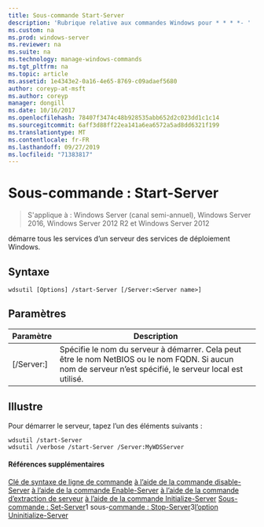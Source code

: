 ```yaml
---
title: Sous-commande Start-Server
description: 'Rubrique relative aux commandes Windows pour * * * *- '
ms.custom: na
ms.prod: windows-server
ms.reviewer: na
ms.suite: na
ms.technology: manage-windows-commands
ms.tgt_pltfrm: na
ms.topic: article
ms.assetid: 1e4343e2-0a16-4e65-8769-c09adaef5680
author: coreyp-at-msft
ms.author: coreyp
manager: dongill
ms.date: 10/16/2017
ms.openlocfilehash: 78407f3474c48b928535abb652d2c023dd1c1c14
ms.sourcegitcommit: 6aff3d88ff22ea141a6ea6572a5ad8dd6321f199
ms.translationtype: MT
ms.contentlocale: fr-FR
ms.lasthandoff: 09/27/2019
ms.locfileid: "71383817"
---
```

# <a name="subcommand-start-server"></a>Sous-commande : Start-Server

>S'applique à : Windows Server (canal semi-annuel), Windows Server 2016, Windows Server 2012 R2 et Windows Server 2012

démarre tous les services d’un serveur des services de déploiement Windows.
## <a name="syntax"></a>Syntaxe
```
wdsutil [Options] /start-Server [/Server:<Server name>]
```
## <a name="parameters"></a>Paramètres
|Paramètre|Description|
|-------|--------|
|[/Server:<Server name>]|Spécifie le nom du serveur à démarrer. Cela peut être le nom NetBIOS ou le nom FQDN. Si aucun nom de serveur n’est spécifié, le serveur local est utilisé.|
## <a name="BKMK_examples"></a>Illustre
Pour démarrer le serveur, tapez l’un des éléments suivants :
```
wdsutil /start-Server
wdsutil /verbose /start-Server /Server:MyWDSServer
```
#### <a name="additional-references"></a>Références supplémentaires
[Clé de syntaxe de ligne de commande](command-line-syntax-key.md)
[à l’aide de la commande disable-Server](using-the-disable-server-command.md)
[à l’aide de la commande Enable-Server](using-the-enable-server-command.md)
[à l’aide de la commande d’extraction de serveur](using-the-get-server-command.md)
[à l’aide de la commande Initialize-Server](using-the-initialize-server-command.md)
[ Sous-commande : Set-Server](subcommand-set-server.md)1 sous-[commande : Stop-Server](subcommand-stop-server.md)3[l’option Uninitialize-Server](the-uninitialize-server-option.md)
